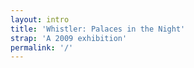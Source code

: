 ```yaml
---
layout: intro
title: 'Whistler: Palaces in the Night'
strap: 'A 2009 exhibition'
permalink: '/'
---
```


